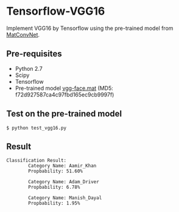 # Tensorflow-VGG16
Implement VGG16 by Tensorflow using the pre-trained model from [MatConvNet](http://www.vlfeat.org/matconvnet/).

## Pre-requisites
* Python 2.7
* Scipy
* Tensorflow
* Pre-trained model [vgg-face.mat](http://www.vlfeat.org/matconvnet/models/imagenet-vgg-verydeep-16.mat) (MD5: f72d927587ca4c97fbd165ec9cb9997f)

## Test on the pre-trained model

```
$ python test_vgg16.py
```

## Result

```
Classification Result:
        Category Name: Aamir_Khan
        Propbability: 51.60%
        
        Category Name: Adam_Driver
        Propbability: 6.78%
        
        Category Name: Manish_Dayal
        Propbability: 1.95%
```

